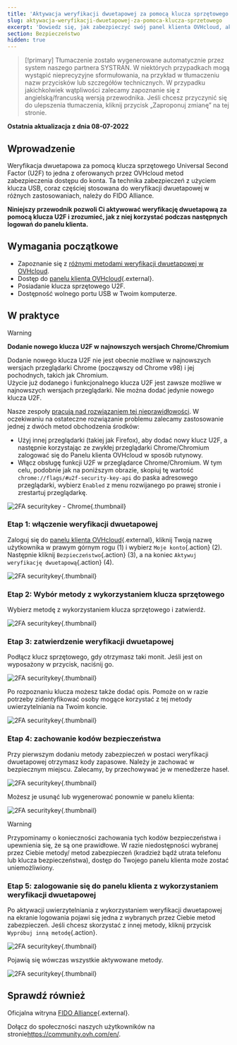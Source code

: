 ```yaml
---
title: 'Aktywacja weryfikacji dwuetapowej za pomocą klucza sprzętowego'
slug: aktywacja-weryfikacji-dwuetapowej-za-pomoca-klucza-sprzetowego
excerpt: 'Dowiedz się, jak zabezpieczyć swój panel klienta OVHcloud, aktywując weryfikację dwuetapową za pomocą klucza sprzętowego U2F'
section: Bezpieczeństwo
hidden: true
---
```


> [!primary]
> Tłumaczenie zostało wygenerowane automatycznie przez system naszego partnera SYSTRAN. W niektórych przypadkach mogą wystąpić nieprecyzyjne sformułowania, na przykład w tłumaczeniu nazw przycisków lub szczegółów technicznych. W przypadku jakichkolwiek wątpliwości zalecamy zapoznanie się z angielską/francuską wersją przewodnika. Jeśli chcesz przyczynić się do ulepszenia tłumaczenia, kliknij przycisk „Zaproponuj zmianę” na tej stronie.
>

**Ostatnia aktualizacja z dnia 08-07-2022**

## Wprowadzenie

Weryfikacja dwuetapowa za pomocą klucza sprzętowego Universal Second Factor (U2F) to jedna z oferowanych przez OVHcloud metod zabezpieczenia dostępu do konta. Ta technika zabezpieczeń z użyciem klucza USB, coraz częściej stosowana do weryfikacji dwuetapowej w różnych zastosowaniach, należy do FIDO Alliance.

**Niniejszy przewodnik pozwoli Ci aktywować weryfikację dwuetapową za pomocą klucza U2F i zrozumieć, jak z niej korzystać podczas następnych logowań do panelu klienta.**

## Wymagania początkowe

- Zapoznanie się z [różnymi metodami weryfikacji dwuetapowej w OVHcloud](https://docs.ovh.com/pl/customer/zabezpieczenie-konta-za-pomoca-2FA/).
- Dostęp do [panelu klienta OVHcloud](https://www.ovh.com/auth/?action=gotomanager&from=https://www.ovh.pl/&ovhSubsidiary=pl){.external}.
- Posiadanie klucza sprzętowego U2F.
- Dostępność wolnego portu USB w Twoim komputerze.

## W praktyce

> [!warning]
> **Dodanie nowego klucza U2F w najnowszych wersjach Chrome/Chromium**
>
> Dodanie nowego klucza U2F nie jest obecnie możliwe w najnowszych wersjach przeglądarki Chrome (począwszy od Chrome v98) i jej pochodnych, takich jak Chromium.<br>
> Użycie już dodanego i funkcjonalnego klucza U2F jest zawsze możliwe w najnowszych wersjach przeglądarki. Nie można dodać jedynie nowego klucza U2F.
>
> Nasze zespoły [pracują nad rozwiązaniem tej nieprawidłowości](https://customer-service.status-ovhcloud.com/incidents/wl6txzgvrym8). W oczekiwaniu na ostateczne rozwiązanie problemu zalecamy zastosowanie jednej z dwóch metod obchodzenia środków:
>
> - Użyj innej przeglądarki (takiej jak Firefox), aby dodać nowy klucz U2F, a następnie korzystając ze zwykłej przeglądarki Chrome/Chromium zalogować się do Panelu klienta OVHcloud w sposób rutynowy.
> - Włącz obsługę funkcji U2F w przeglądarce Chrome/Chromium. W tym celu, podobnie jak na poniższym obrazie, skopiuj tę wartość `chrome://flags/#u2f-security-key-api` do paska adresowego przeglądarki, wybierz `Enabled` z menu rozwijanego po prawej stronie i zrestartuj przeglądarkę.
>
>![2FA securitykey - Chrome](images/chrome-u2f-support.png){.thumbnail}

### Etap 1: włączenie weryfikacji dwuetapowej

Zaloguj się do [panelu klienta OVHcloud](https://www.ovh.com/auth/?action=gotomanager&from=https://www.ovh.pl/&ovhSubsidiary=pl){.external}, kliknij Twoją nazwę użytkownika w prawym górnym rogu (1) i wybierz `Moje konto`{.action} (2). Następnie kliknij `Bezpieczeństwo`{.action} (3), a na koniec `Aktywuj weryfikację dwuetapową`{.action} (4).

![2FA securitykey](images/hub2FA.png){.thumbnail}

### Etap 2: Wybór metody z wykorzystaniem klucza sprzętowego

Wybierz metodę z wykorzystaniem klucza sprzętowego i zatwierdź.

![2FA securitykey](images/2fakey1edit.png){.thumbnail}

### Etap 3: zatwierdzenie weryfikacji dwuetapowej

Podłącz klucz sprzętowego, gdy otrzymasz taki monit. Jeśli jest on wyposażony w przycisk, naciśnij go. 

![2FA securitykey](images/2fakey2.png){.thumbnail}

Po rozpoznaniu klucza możesz także dodać opis. Pomoże on w razie potrzeby zidentyfikować osoby mogące korzystać z tej metody uwierzytelniania na Twoim koncie.

![2FA securitykey](images/2fakey3.png){.thumbnail}

### Etap 4: zachowanie kodów bezpieczeństwa

Przy pierwszym dodaniu metody zabezpieczeń w postaci weryfikacji dwuetapowej otrzymasz kody zapasowe. Należy je zachować w bezpiecznym miejscu. Zalecamy, by przechowywać je w menedżerze haseł.

![2FA securitykey](images/2facodes.png){.thumbnail}

Możesz je usunąć lub wygenerować ponownie w panelu klienta:

![2FA securitykey](images/2facodesaction.png){.thumbnail}

> [!warning]
>
> Przypominamy o konieczności zachowania tych kodów bezpieczeństwa i upewnienia się, że są one prawidłowe. W razie niedostępności wybranej przez Ciebie metody/ metod zabezpieczeń (kradzież bądź utrata telefonu lub klucza bezpieczeństwa), dostęp do Twojego panelu klienta może zostać uniemożliwiony.
> 
> 

### Etap 5: zalogowanie się do panelu klienta z wykorzystaniem weryfikacji dwuetapowej

Po aktywacji uwierzytelniania z wykorzystaniem weryfikacji dwuetapowej na ekranie logowania pojawi się jedna z wybranych przez Ciebie metod zabezpieczeń. Jeśli chcesz skorzystać z innej metody, kliknij przycisk `Wypróbuj inną metodę`{.action}.

![2FA securitykey](images/2fakeylogin.png){.thumbnail}

Pojawią się wówczas wszystkie aktywowane metody.

![2FA securitykey](images/2faloginchoice.png){.thumbnail}

## Sprawdź również

Oficjalna witryna [FIDO Alliance](https://fidoalliance.org/){.external}.

Dołącz do społeczności naszych użytkowników na stronie<https://community.ovh.com/en/>.

